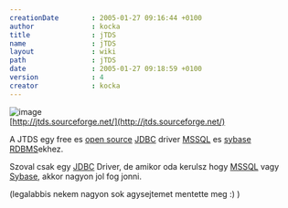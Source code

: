```yaml
---
creationDate        : 2005-01-27 09:16:44 +0100 
author              : kocka 
title               : jTDS 
name                : jTDS 
layout              : wiki 
path                : jTDS 
date                : 2005-01-27 09:18:59 +0100 
version             : 4 
creator             : kocka 
---
```

![image](http://jtds.sourceforge.net/images/logo.gif)<br/>
[http://jtds.sourceforge.net/](http://jtds.sourceforge.net/)

A JTDS egy free es [open source](Open%20Source.html) [JDBC](JDBC.html) driver [MSSQL](MSSQL.html) es [sybase](Sybase.html) [RDBMS](RDBMS.html)ekhez.

Szoval csak egy [JDBC](JDBC.html) Driver, de amikor oda kerulsz hogy [MSSQL](MSSQL.html) vagy [Sybase](Sybase.html), akkor nagyon jol fog jonni.

(legalabbis nekem nagyon sok agysejtemet mentette meg :) )
